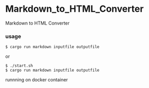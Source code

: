 # Markdown_to_HTML_Converter
Markdown to HTML Converter 

### usage
```
$ cargo run markdown inputfile outputfile 
```
or
```
$ ./start.sh
$ cargo run markdown inputfile outputfile 
```
runnning on docker container
